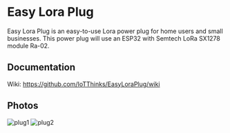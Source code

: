 # Easy Lora Plug
Easy Lora Plug is an easy-to-use Lora power plug for home users and small businesses. This power plug will use an ESP32 with Semtech LoRa SX1278 module Ra-02.

## Documentation
Wiki: https://github.com/IoTThinks/EasyLoraPlug/wiki

## Photos
![plug1](https://user-images.githubusercontent.com/29994971/44293955-b0e1b980-a2ba-11e8-8dc6-f9a291932728.jpg)
![plug2](https://user-images.githubusercontent.com/29994971/44293956-b212e680-a2ba-11e8-88e0-a215ffefd326.jpg)

